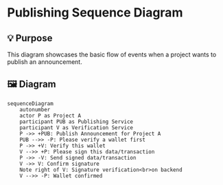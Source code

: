 # Publishing Sequence Diagram

## 💡 Purpose
This diagram showcases the basic flow of events when a project wants to publish an announcement.

## 🖼️ Diagram

```mermaid
sequenceDiagram
    autonumber
    actor P as Project A
    participant PUB as Publishing Service
    participant V as Verification Service
    P ->> +PUB: Publish Announcement for Project A
    PUB -->> -P: Please verify a wallet first
    P ->> +V: Verify this wallet
    V -->> +P: Please sign this data/transaction
    P ->> -V: Send signed data/transaction
    V ->> V: Confirm signature
    Note right of V: Signature verification<br>on backend
    V -->> -P: Wallet confirmed
```
